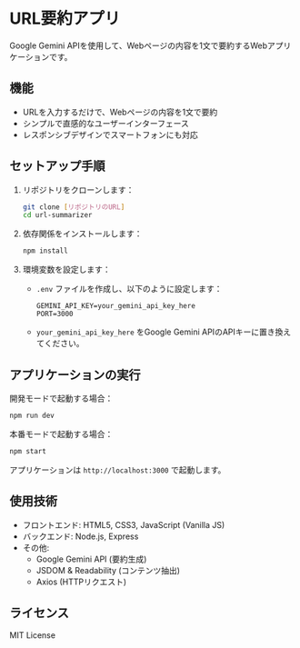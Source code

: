# URL要約アプリ

Google Gemini APIを使用して、Webページの内容を1文で要約するWebアプリケーションです。

## 機能

- URLを入力するだけで、Webページの内容を1文で要約
- シンプルで直感的なユーザーインターフェース
- レスポンシブデザインでスマートフォンにも対応

## セットアップ手順

1. リポジトリをクローンします：
   ```bash
   git clone [リポジトリのURL]
   cd url-summarizer
   ```

2. 依存関係をインストールします：
   ```bash
   npm install
   ```

3. 環境変数を設定します：
   - `.env` ファイルを作成し、以下のように設定します：
     ```
     GEMINI_API_KEY=your_gemini_api_key_here
     PORT=3000
     ```
   - `your_gemini_api_key_here` をGoogle Gemini APIのAPIキーに置き換えてください。

## アプリケーションの実行

開発モードで起動する場合：
```bash
npm run dev
```

本番モードで起動する場合：
```bash
npm start
```

アプリケーションは `http://localhost:3000` で起動します。

## 使用技術

- フロントエンド: HTML5, CSS3, JavaScript (Vanilla JS)
- バックエンド: Node.js, Express
- その他: 
  - Google Gemini API (要約生成)
  - JSDOM & Readability (コンテンツ抽出)
  - Axios (HTTPリクエスト)

## ライセンス

MIT License
